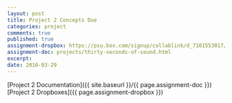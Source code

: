 ```yaml
---
layout: post
title: Project 2 Concepts Due
categories: project
comments: true
published: true
assignment-dropbox: https://psu.box.com/signup/collablink/d_7101553017/386ea38d09c2b
assignment-doc: projects/thirty-seconds-of-sound.html
excerpt: 
date: 2016-03-29
---
```


[Project 2 Documentation]({{ site.baseurl }}/{{ page.assignment-doc }})  
[Project 2 Dropboxes]({{ page.assignment-dropbox }})